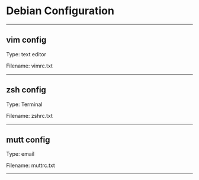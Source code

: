 # Debian Configuration

---

## vim config
Type: 		text editor

Filename: 	vimrc.txt

---


## zsh config

Type: 		Terminal

Filename: 	zshrc.txt


---


## mutt config
Type:		email

Filename:	muttrc.txt


---
